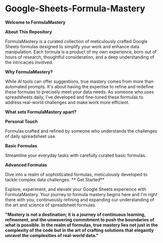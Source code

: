 # Google-Sheets-Formula-Mastery
**Welcome to FormulaMastery**

**About This Repository**

FormulaMastery is a curated collection of meticulously crafted Google Sheets formulas designed to simplify your work and enhance data manipulation. Each formula is a product of my own experience, born out of hours of research, thoughtful consideration, and a deep understanding of the intricacies involved.

**Why FormulaMastery?**

While AI tools can offer suggestions, true mastery comes from more than automated prompts. It's about having the expertise to refine and redefine these formulas to precisely meet your data needs. As someone who uses spreadsheets daily, I've developed and fine-tuned these formulas to address real-world challenges and make work more efficient.

**What sets FormulaMastery apart?**

**Personal Touch**

Formulas crafted and refined by someone who understands the challenges of daily spreadsheet use.

**Basic Formulas**

Streamline your everyday tasks with carefully curated basic formulas.

**Advanced Formulas**

Dive into a realm of sophisticated formulas, meticulously developed to tackle complex data challenges.
**
Get Started**

Explore, experiment, and elevate your Google Sheets experience with FormulaMastery. Your journey to formula mastery begins here and I'm right there with you, continuously refining and expanding our understanding of the art and science of spreadsheet formulas.

**"Mastery is not a destination; it is a journey of continuous learning, refinement, and the unwavering commitment to push the boundaries of what is possible. In the realm of formulas, true mastery lies not just in the complexity of the code but in the art of crafting solutions that elegantly unravel the complexities of real-world data."**

